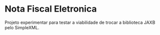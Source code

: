 Nota Fiscal Eletronica
===
Projeto experimentar para testar a viabilidade de trocar a biblioteca JAXB pelo SimpleXML.
